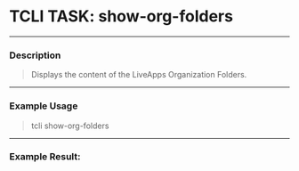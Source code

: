 # TCLI TASK: show-org-folders

---
### Description
> Displays the content of the LiveApps Organization Folders.

---
### Example Usage
> tcli show-org-folders



---
### Example Result:
